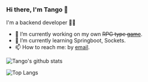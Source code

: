 ### Hi there, I'm Tango 👋



I'm a backend developer 👨‍💻
- 🔭 I’m currently working on my own ~~RPG type [game](https://github.com/TangoBeee/age-of-empire-4-rpg)~~.
- 🌱 I’m currently learning Springboot, Sockets.
- 📫 How to reach me: by [email](mailto:querytango@gmail.com).

![Tango's github stats](https://github-readme-stats.vercel.app/api?username=TangoBeee&count_private=true&show_icons=true&theme=dracula&hide=issues)

![Top Langs](https://github-readme-stats.vercel.app/api/top-langs/?username=TangoBeee&layout=compact&show_icons=true&theme=dracula&hide=issues&card_width=445&exclude_repo=Coursera_Machine_Learning,ProjectEuler)

